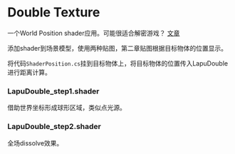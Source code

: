 # Double Texture

一个World Position shader应用。可能很适合解密游戏？ [文章](https://llapuras.top/World-Position-Shader/)

添加shader到场景模型，使用两种贴图，第二章贴图根据目标物体的位置显示。

将代码``ShaderPosition.cs``挂到目标物体上，将目标物体的位置传入LapuDouble进行距离计算。

### LapuDouble_step1.shader

借助世界坐标形成球形区域，类似点光源。

### LapuDouble_step2.shader

全场dissolve效果。

